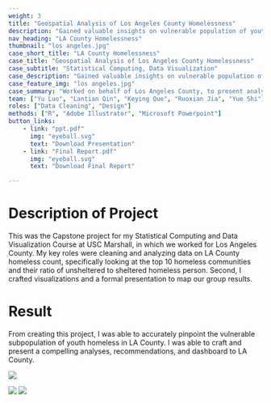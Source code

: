 ```yaml
---
weight: 3
title: "Geospatial Analysis of Los Angeles County Homelessness"
description: "Gained valuable insights on vulnerable population of youth homeless in Los Angeles County"
nav_heading: "LA County Homelessness"
thumbnail: "los angeles.jpg"
case_short_title: "LA County Homelessness"
case_title: "Geospatial Analysis of Los Angeles County Homelessness"
case_subtitle: "Statistical Computing, Data Visualization"
case_description: "Gained valuable insights on vulnerable population of homeless youth in Los Angeles County."
case_feature_img: "los angeles.jpg"
case_summary: "Worked on behalf of Los Angeles County, to present analyses, recommendations, and dashboard for homelessness population in LA County."
team: ["Yu Luo", "Lantian Qin", "Keying Que", "Ruoxian Jia", "Yue Shi"]
roles: ["Data Cleaning", "Design"]
methods: ["R", "Adobe Illustrator", "Microsoft Powerpoint"]
button_links:
    - link: "ppt.pdf"
      img: "eyeball.svg"
      text: "Download Presentation"
    - link: "Final Report.pdf"
      img: "eyeball.svg"
      text: "Download Final Report"

---
```


# Description of Project 
This was the Capstone project for my Statistical Computing and Data Visualization Course at USC Marshall, in which we worked for Los Angeles County. My key roles were cleaning and analyzing data on LA County homeless count, specifically looking at the top 10 homeless communities and their ratio of unsheltered to sheltered homeless person. Second, I crafted visualizations and a formal presentation to map our group results. 

# Result  
From creating this project, I was able to accurately pinpoint the vulnerable subpopulation of youth homeless in LA County. I was able to craft and present a compelling analyses, recommendations, and dashboard to LA County. 

![](//localhost:1313/tedx/img/p2.png)

![](//localhost:1313/tedx/img/project1.png)
![](//localhost:1313/tedx/img/project2.png)

